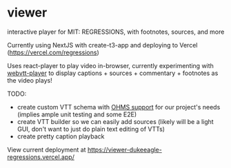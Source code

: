 # viewer
interactive player for MIT: REGRESSIONS, with footnotes, sources, and more

Currently using NextJS with create-t3-app and deploying to Vercel (https://vercel.com/regressions)

Uses react-player to play video in-browser, currently experimenting with [webvtt-player](https://github.com/umd-mith/webvtt-player) to display captions + sources + commentary + footnotes as the video plays!

TODO:
- create custom VTT schema with [OHMS support]() for our project's needs (implies ample unit testing and some E2E)
- create VTT builder so we can easily add sources (likely will be a light GUI, don't want to just do plain text editing of VTTs)
- create pretty caption playback

View current deployment at https://viewer-dukeeagle-regressions.vercel.app/
